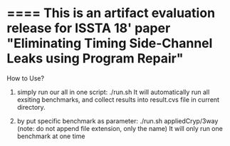 ====
This is an artifact evaluation release for ISSTA 18' paper "Eliminating Timing Side-Channel Leaks using Program Repair"
====
How to Use?
1. simply run our all in one script: ./run.sh
It will automatically run all exsiting benchmarks, and collect results into result.cvs file in current directory.

2. by put specific benchmark as parameter: ./run.sh appliedCryp/3way (note: do not append file extension, only the name)
It will only run one benchmark at one time
